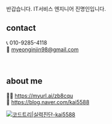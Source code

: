 반갑습니다. IT서비스 엔지니어 진명인입니다.
   
## contact 
📞 010-9285-4118       
📨 myeonginjin98@gmail.com      
<br/>
<br/>


## about me
🙋‍♂️ https://myurl.ai/zb8cqu   
📝 https://blog.naver.com/kai5588


[![코드트리|실력진단-kai5588](https://banner.codetree.ai/v1/banner/kai5588)](https://www.codetree.ai/profiles/kai5588)

<!--
**myeonginjin/myeonginjin** is a ✨ _special_ ✨ repository because its `README.md` (this file) appears on your GitHub profile.

Here are some ideas to get you started:

- 🔭 I’m currently working on ...
- 🌱 I’m currently learning ...
- 👯 I’m looking to collaborate on ...
- 🤔 I’m looking for help with ...
- 💬 Ask me about ...
- 📫 How to reach me: ...
- 😄 Pronouns: ...
- ⚡ Fun fact: ...
-->
